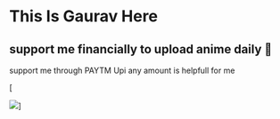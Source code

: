 # This Is Gaurav Here

## support me financially to upload anime daily 🙏

support me through PAYTM Upi any amount is helpfull for me

[<p align="center">

<img src="https://telegra.ph/file/0f7d8db0bf1be7afb5686.jpg">]

